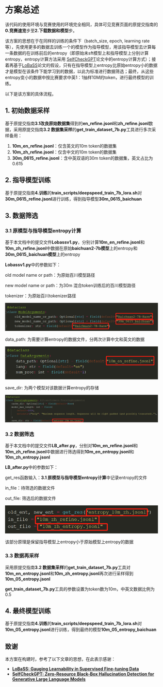 # 方案总述
该代码的使用环境与竞赛使用的环境完全相同，具体可见竞赛页面的原提交指南的**0.竞赛速览**步至**2.下载数据和模型**步。

该方案的思想在于在同样的训练的条件下（batch_size, epoch, learning rate 等），先使用更多的数据去训练一个的模型作为指导模型，用该指导模型去计算每一条数据的在训练前后的entropy（即原始未sft模型上和指导模型上分别计算entropy，entropy计算方法采用 [SelfCheckGPT](https://arxiv.org/abs/2303.08896)论文中的entropy计算方式）；接着再基于[LoBaSS](https://arxiv.org/abs/2310.13008)论文的假设，只有在指导模型上entropy比原始entropy小的数据才是模型在该条件下能学习到的数据，以此为标准进行数据筛选；最终，从这些entropy变小的数据中按比赛要求中英1：1抽样10M的token，进行最终模型的训练。

以下是该方案的具体流程。

## 1. 初始数据采样
基于原提交指南**3.1改良原始数据集**得到的**en_refine.jsonl**和**zh_refine.jsonl**数据，采用原提交指南**3.2 数据集采样**的**get_train_dataset_7b.py**工具进行多次采样备用：
1. **10m_en_refine.jsonl**：仅含英文的10m token的数据集
2. **10m_zh_refine.jsonl**：仅含中文的10m token的数据集
3. **30m_0615_refine.jsonl**：含中英双语的30m token的数据集，英文占比为0.615

## 2. 指导模型训练
基于原提交指南**4.训练**的**train_scripts/deepspeed_train_7b_lora.sh**对**30m_0615_refine.jsonl**进行训练，得到指导模型**30m_0615_baichuan**

## 3. 数据筛选
### 3.1 原模型与指导模型entropy计算
基于本文档中的提交文件**Lobassv1.py**，分别计算**10m_en_refine.jsonl**和**10m_zh_refine.jsonl**中数据在原始**baichuan2-7b模型**上的entropy和**30m_0615_baichuan模型**上的entropy

**Lobassv1.py**中的参数如下：

old model name or path：为原始百川模型路径

new model name or path：为30m 混合token训练后的百川模型路径

tokenizer：为原始百川tokenizer路径

![](pic/7cdf9090-876f-11ee-9b60-ad408d72c699.jpeg?v=1&type=image)

data_path: 为需要计算entropy的数据文件，分两次计算中文和英文的数据

![](pic/c31ab0d0-876f-11ee-9b60-ad408d72c699.jpeg?v=1&type=image)

save_dir: 为两个模型对该数据计算entropy的存储

![](pic/01b5e990-8770-11ee-9b60-ad408d72c699.jpeg?v=1&type=image)

### 3.2 数据筛选
基于本文档中的提交文件**LB_after.py**，分别对**10m_en_refine.jsonl**和**10m_zh_refine.jsonl**中数据进行筛选得到**10m_en_entropy.jsonl**和**10m_zh_entropy.jsonl**

**LB_after.py**中的参数如下：

get_res函数输入：**3.1 原模型与指导模型entropy计算**中记录entropy的文件

in_file：待筛选的数据文件

out_file: 筛选后的数据文件

![](pic/37b88d80-8771-11ee-9b60-ad408d72c699.jpeg?v=1&type=image)

该部分原理是保留指导模型上entropy小于原始模型上entropy的数据
### 3.3 数据再采样
采用原提交指南**3.2 数据集采样**的**get_train_dataset_7b.py**工具对**10m_en_entropy.jsonl**和**10m_zh_entropy.jsonl**再次进行采样得到**10m_05_entropy.jsonl**

**get_train_dataset_7b.py**工具的参数设置为token数为10m，中英文数据比例为0.5

## 4. 最终模型训练
基于原提交指南**4.训练**的**train_scripts/deepspeed_train_7b_lora.sh**对**10m_05_entropy.jsonl**进行训练，得到最终的模型**10m_05_entropy_baichuan**

## 致谢
本方案在构建时，参考了以下文章的思想，在此表示感谢：

- [**LoBaSS: Gauging Learnability in Supervised Fine-tuning Data**](https://arxiv.org/abs/2310.13008)
- [**SelfCheckGPT: Zero-Resource Black-Box Hallucination Detection for Generative Large Language Models**](https://arxiv.org/abs/2303.08896)
